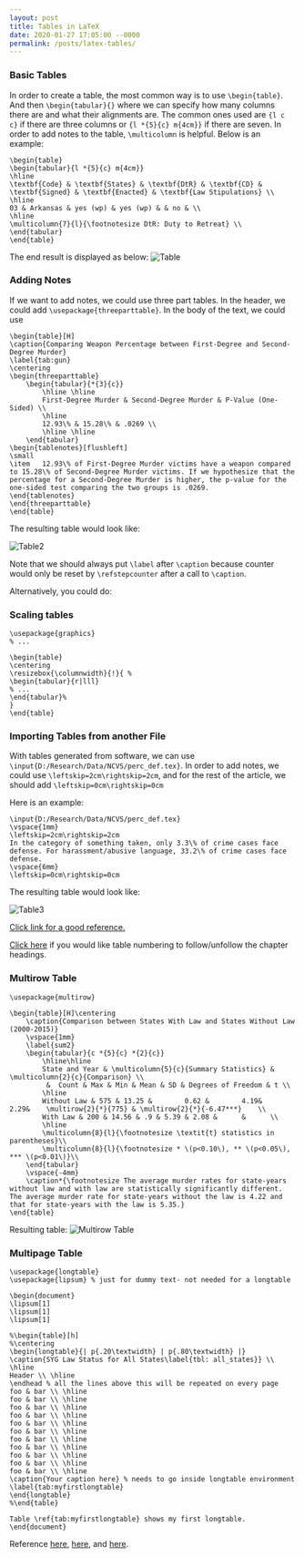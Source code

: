 ```yaml
---
layout: post
title: Tables in LaTeX
date: 2020-01-27 17:05:00 --0000
permalink: /posts/latex-tables/
---
```


### Basic Tables
In order to create a table, the most common way is to use ```\begin{table}```. And then ```\begin{tabular}{}``` where we can specify how many columns there are and what their alignments are. The common ones used are ```{l c c}``` if there are three columns or ```{l *{5}{c} m{4cm}}``` if there are seven. In order to add notes to the table, ```\multicolumn``` is helpful. Below is an example:
```
\begin{table}
\begin{tabular}{l *{5}{c} m{4cm}}
\hline
\textbf{Code} & \textbf{States} & \textbf{DtR} & \textbf{CD} & \textbf{Signed} & \textbf{Enacted} & \textbf{Law Stipulations} \\
\hline
03 & Arkansas & yes (wp) & yes (wp) & & no & \\
\hline
\multicolumn{7}{l}{\footnotesize DtR: Duty to Retreat} \\
\end{tabular}
\end{table}
```
The end result is displayed as below:
![Table](/images/table.jpg "Table")

### Adding Notes
If we want to add notes, we could use three part tables. In the header, we could add ```\usepackage{threeparttable}```. In the body of the text, we could use
```
\begin{table}[H]
\caption{Comparing Weapon Percentage between First-Degree and Second-Degree Murder}
\label{tab:gun}
\centering
\begin{threeparttable}
	\begin{tabular}{*{3}{c}}
		\hline \hline
		First-Degree Murder & Second-Degree Murder & P-Value (One-Sided) \\
		\hline
		12.93\% & 15.28\% & .0269 \\
		\hline \hline
	\end{tabular}
\begin{tablenotes}[flushleft]
\small
\item	12.93\% of First-Degree Murder victims have a weapon compared to 15.28\% of Second-Degree Murder victims. If we hypothesize that the percentage for a Second-Degree Murder is higher, the p-value for the one-sided test comparing the two groups is .0269.
\end{tablenotes}
\end{threeparttable}
\end{table}
```

The resulting table would look like:

![Table2](/images/table2.jpg "Table 2")

Note that we should always put `\label` after `\caption` because counter would only be reset by `\refstepcounter` after a call to `\caption`.

Alternatively, you could do:



### Scaling tables
```
\usepackage{graphics}
% ...

\begin{table}
\centering
\resizebox{\columnwidth}{!}{ %
\begin{tabular}{r|lll}
% ...
\end{tabular}%
}
\end{table}
```

### Importing Tables from another File
With tables generated from software, we can use ```\input{D:/Research/Data/NCVS/perc_def.tex}```. In order to add notes, we could use
```\leftskip=2cm\rightskip=2cm```, and for the rest of the article, we should add ```\leftskip=0cm\rightskip=0cm```

Here is an example:
```
\input{D:/Research/Data/NCVS/perc_def.tex}
\vspace{1mm}
\leftskip=2cm\rightskip=2cm
In the category of something taken, only 3.3\% of crime cases face defense. For harassment/abusive language, 33.2\% of crime cases face defense.
\vspace{6mm}
\leftskip=0cm\rightskip=0cm
```

The resulting table would look like:

![Table3](/images/table3.jpg "Table 3")

[Click link for a good reference.](https://www.overleaf.com/learn/latex/Tables)

[Click here](https://tex.stackexchange.com/questions/28333/continuous-v-per-chapter-section-numbering-of-figures-tables-and-other-docume) if you would like table numbering to follow/unfollow the chapter headings.

### Multirow Table
```
\usepackage{multirow}

\begin{table}[H]\centering
	\caption{Comparison between States With Law and States Without Law (2000-2015)}
	\vspace{1mm}
	\label{sum2}
	\begin{tabular}{c *{5}{c} *{2}{c}}
		\hline\hline
		State and Year & \multicolumn{5}{c}{Summary Statistics} & \multicolumn{2}{c}{Comparison} \\
		 &  Count & Max & Min & Mean & SD & Degrees of Freedom & t \\
		\hline
		Without Law & 575 & 13.25 &        0.62 &        4.19&         2.29&    \multirow{2}{*}{775} & \multirow{2}{*}{-6.47***}    \\
		With Law & 200 & 14.56 & .9 & 5.39 & 2.08 &      &      \\
		\hline
		\multicolumn{8}{l}{\footnotesize \textit{t} statistics in parentheses}\\
		\multicolumn{8}{l}{\footnotesize * \(p<0.10\), ** \(p<0.05\), *** \(p<0.01\)}\\
	\end{tabular}
	\vspace{-4mm}
	\caption*{\footnotesize The average murder rates for state-years without law and with law are statistically significantly different. The average murder rate for state-years without the law is 4.22 and that for state-years with the law is 5.35.}
\end{table}
```

Resulting table:
![Multirow Table](/images/multirow_table.jpg "Multirow Table")

### Multipage Table
```
\usepackage{longtable}
\usepackage{lipsum} % just for dummy text- not needed for a longtable

\begin{document}
\lipsum[1]
\lipsum[1]
\lipsum[1]

%\begin{table}[h] 
%\centering
\begin{longtable}{| p{.20\textwidth} | p{.80\textwidth} |} 
\caption{SYG Law Status for All States\label{tbl: all_states}} \\
\hline
Header \\ \hline
\endhead % all the lines above this will be repeated on every page
foo & bar \\ \hline 
foo & bar \\ \hline
foo & bar \\ \hline
foo & bar \\ \hline
foo & bar \\ \hline
foo & bar \\ \hline
foo & bar \\ \hline
foo & bar \\ \hline
foo & bar \\ \hline
foo & bar \\ \hline
foo & bar \\ \hline
\caption{Your caption here} % needs to go inside longtable environment
\label{tab:myfirstlongtable}
\end{longtable}
%\end{table} 

Table \ref{tab:myfirstlongtable} shows my first longtable.
\end{document}
```

Reference [here](https://tex.stackexchange.com/questions/26462/make-a-table-span-multiple-pages), [here](https://tex.stackexchange.com/questions/11380/how-to-repeat-top-rows-column-headings-on-every-page), and [here](https://tex.stackexchange.com/questions/219138/how-to-have-a-caption-on-top-of-longtable/219145).